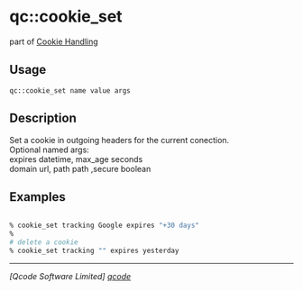 qc::cookie_set
==============

part of [Cookie Handling](../cookie.md)

Usage
-----
`qc::cookie_set name value args`

Description
-----------
Set a cookie in outgoing headers for the current conection.<br/>Optional named args:<br/>expires datetime, max_age seconds<br/>domain url, path path ,secure boolean

Examples
--------
```tcl

% cookie_set tracking Google expires "+30 days"
%
# delete a cookie
% cookie_set tracking "" expires yesterday

```

----------------------------------
*[Qcode Software Limited] [qcode]*

[qcode]: http://www.qcode.co.uk "Qcode Software"
